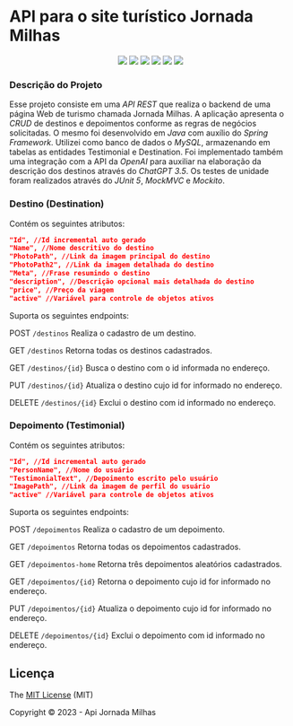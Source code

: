 # API para o site turístico Jornada Milhas

<p align="center">
  <img src="https://img.shields.io/static/v1?label=spring&message=3.1.2&color=blue&style=for-the-badge&logo=SPRING"/>
  <img src="http://img.shields.io/static/v1?label=Java&message=17&color=red&style=for-the-badge&logo=JAVA"/>
  <img src="http://img.shields.io/static/v1?label=Maven&message=4.0.0&color=red&style=for-the-badge&logo=Apache%20Maven"/>
  <img src="http://img.shields.io/static/v1?label=TESTS&message=18%20passed&color=GREEN&style=for-the-badge"/>
   <img src="http://img.shields.io/static/v1?label=License&message=MIT&color=green&style=for-the-badge"/>
   <img src="http://img.shields.io/static/v1?label=STATUS&message=CONCLUIDO&color=GREEN&style=for-the-badge"/>
</p>

### Descrição do Projeto

Esse projeto consiste em uma *API REST* que realiza o backend de uma página Web de turismo chamada Jornada Milhas. A aplicação apresenta o *CRUD* de destinos e depoimentos conforme as regras de negócios solicitadas.
O mesmo foi desenvolvido em *Java* com auxílio do *Spring Framework*. Utilizei como banco de dados o *MySQL*, armazenando em tabelas as entidades Testimonial e Destination. Foi implementado também uma integração com a API da *OpenAI* para auxiliar na elaboração da descrição dos destinos através do *ChatGPT 3.5*. Os testes de unidade foram realizados através do *JUnit 5*, *MockMVC* e *Mockito*.

### Destino (Destination)

Contém os seguintes atributos:

```json
"Id", //Id incremental auto gerado
"Name", //Nome descritivo do destino
"PhotoPath", //Link da imagem principal do destino
"PhotoPath2", //Link da imagem detalhada do destino
"Meta", //Frase resumindo o destino
"description", //Descrição opcional mais detalhada do destino
"price", //Preço da viagem
"active" //Variável para controle de objetos ativos
```

Suporta os seguintes endpoints:

POST ```/destinos```
Realiza o cadastro de um destino.

GET ```/destinos```
Retorna todas os destinos cadastrados.

GET ```/destinos/{id}```
Busca o destino com o id informada no endereço.

PUT ```/destinos/{id}```
Atualiza o destino cujo id for informado no endereço.

DELETE ```/destinos/{id}```
Exclui o destino com id informado no endereço.

### Depoimento (Testimonial)

Contém os seguintes atributos:

```json
"Id", //Id incremental auto gerado
"PersonName", //Nome do usuário
"TestimonialText", //Depoimento escrito pelo usuário
"ImagePath", //Link da imagem de perfil do usuário 
"active" //Variável para controle de objetos ativos
```

Suporta os seguintes endpoints:

POST ```/depoimentos```
Realiza o cadastro de um depoimento.

GET ```/depoimentos```
Retorna todas os depoimentos cadastrados.

GET ```/depoimentos-home```
Retorna três depoimentos aleatórios cadastrados.

GET ```/depoimentos/{id}```
Retorna o depoimento cujo id for informado no endereço.

PUT ```/depoimentos/{id}```
Atualiza o depoimento cujo id for informado no endereço.

DELETE ```/depoimentos/{id}```
Exclui o depoimento com id informado no endereço.

## Licença

The [MIT License](https://github.com/rldcarvalho/projeto-jornada-milhas/blob/main/LICENSE) (MIT)

Copyright :copyright: 2023 - Api Jornada Milhas
